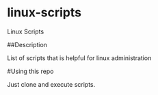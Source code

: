 # linux-scripts
Linux Scripts

##Description

List of scripts that is helpful for linux administration 

#Using this repo

Just clone and execute scripts. 

